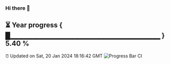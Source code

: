 ### Hi there 👋
⏳ Year progress { █▁▁▁▁▁▁▁▁▁▁▁▁▁▁▁▁▁▁▁▁▁▁▁▁▁▁▁▁▁ } 5.40 %
---
⏰ Updated on Sat, 20 Jan 2024 18:16:42 GMT
![Progress Bar CI](https://github.com/liununu/liununu/workflows/Progress%20Bar%20CI/badge.svg)
